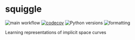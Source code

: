 # squiggle
![main workflow](https://github.com/gszep/squiggle/actions/workflows/main.yml/badge.svg
)
[![codecov](https://codecov.io/gh/gszep/squiggle/graph/badge.svg?token=uLJ9fLBvzt)](https://codecov.io/gh/gszep/squiggle)
![Python versions](https://img.shields.io/badge/python-3.10-blue.svg)
![formatting](https://img.shields.io/badge/code%20style-black-000000.svg)

Learning representations of implicit space curves
